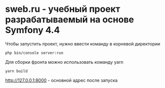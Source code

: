 # sweb.ru - учебный проект разрабатываемый на основе Symfony 4.4

Чтобы запустить проект, нужно ввести команду в корневой директории

	php bin/console server:run

Для сборки фронта можно использовать команду yarn

	yarn build

http://127.0.0.1:8000 - основной адрес после запуска
